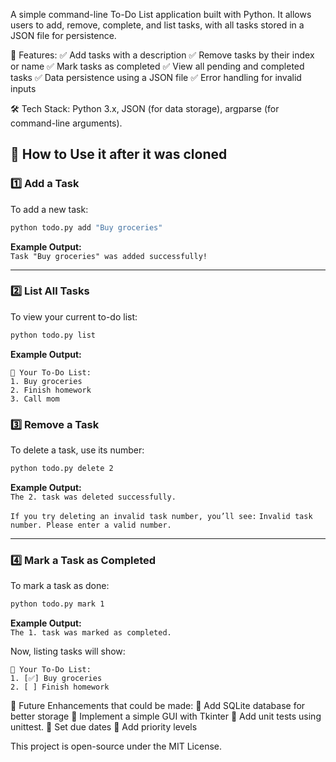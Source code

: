 A simple command-line To-Do List application built with Python. It allows users to add, remove, complete, and list tasks, with all tasks stored in a JSON file for persistence.

🚀 Features: 
✅ Add tasks with a description
✅ Remove tasks by their index or name
✅ Mark tasks as completed
✅ View all pending and completed tasks
✅ Data persistence using a JSON file
✅ Error handling for invalid inputs

🛠️ Tech Stack: 
Python 3.x, 
JSON (for data storage), 
argparse (for command-line arguments).

## 🚀 **How to Use it after it was cloned**  

### **1️⃣ Add a Task**  
To add a new task:  
```sh
python todo.py add "Buy groceries"
```
 **Example Output:**  
`Task "Buy groceries" was added successfully!`

---
### **2️⃣ List All Tasks**  
To view your current to-do list:  
```sh
python todo.py list
```
**Example Output:**  
```
📌 Your To-Do List:
1. Buy groceries
2. Finish homework
3. Call mom
```
### **3️⃣ Remove a Task**  
To delete a task, use its number:  
```sh
python todo.py delete 2
```
**Example Output:**  
`The 2. task was deleted successfully.`  

`If you try deleting an invalid task number, you’ll see:`
`Invalid task number. Please enter a valid number.`  

---
### **4️⃣ Mark a Task as Completed**  
To mark a task as done:  
```sh
python todo.py mark 1
```
**Example Output:**  
`The 1. task was marked as completed.`  

Now, listing tasks will show:  
```
📌 Your To-Do List:
1. [✅] Buy groceries
2. [ ] Finish homework
```

📌 Future Enhancements that could be made: 
🔹 Add SQLite database for better storage
🔹 Implement a simple GUI with Tkinter
🔹 Add unit tests using unittest. 
🔹 Set due dates
🔹 Add priority levels

This project is open-source under the MIT License.
